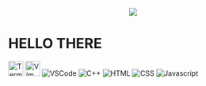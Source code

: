 <p align="center">
    <img src="https://c.tenor.com/zHi1yy-QyTUAAAAd/anime-train.gif">
</p>

# HELLO THERE
<p>    
    <img src="https://img.icons8.com/ios-glyphs/30/000000/console.png" alt="Terminal" style="width:30px;">
    <img src="https://upload.wikimedia.org/wikipedia/commons/9/9f/Vimlogo.svg" alt="Vim" style="width:30px;">
    <img src="" alt="VSCode" style="width=30px">
    <img src="" alt="C++" style="width=30px">
    <img src="" alt="HTML" style="width=30px">
    <img src="" alt="CSS" style="width=30px">
    <img src="" alt="Javascript" style="width=30px">
    <img src="" alt="">
    <img src="" alt="">
    <img src="" alt="">
</p>